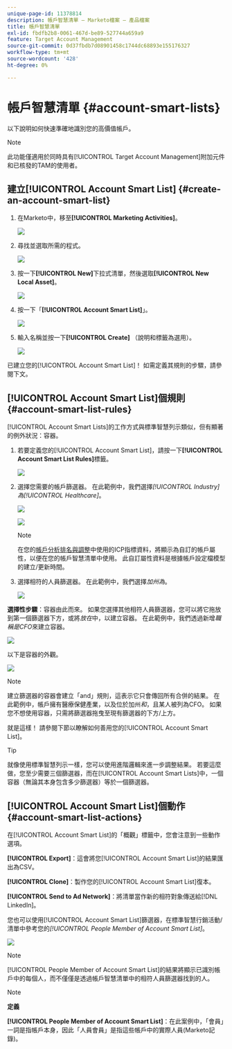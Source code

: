 ```yaml
---
unique-page-id: 11378814
description: 帳戶智慧清單 — Marketo檔案 — 產品檔案
title: 帳戶智慧清單
exl-id: fbdfb2b8-0061-467d-be89-527744a659a9
feature: Target Account Management
source-git-commit: 0d37fbdb7d08901458c1744dc68893e155176327
workflow-type: tm+mt
source-wordcount: '428'
ht-degree: 0%

---
```


# 帳戶智慧清單 {#account-smart-lists}

以下說明如何快速準確地識別您的高價值帳戶。

>[!NOTE]
>
>此功能僅適用於同時具有[!UICONTROL Target Account Management]附加元件和已核發的TAM的使用者。

## 建立[!UICONTROL Account Smart List] {#create-an-account-smart-list}

1. 在Marketo中，移至&#x200B;**[!UICONTROL Marketing Activities]**。

   ![](assets/account-smart-lists-1.png)

1. 尋找並選取所需的程式。

   ![](assets/account-smart-lists-2.png)

1. 按一下&#x200B;**[!UICONTROL New]**&#x200B;下拉式清單，然後選取&#x200B;**[!UICONTROL New Local Asset]**。

   ![](assets/account-smart-lists-3.png)

1. 按一下「**[!UICONTROL Account Smart List]**」。

   ![](assets/account-smart-lists-4.png)

1. 輸入名稱並按一下&#x200B;**[!UICONTROL Create]** （說明和標籤為選用）。

   ![](assets/account-smart-lists-5.png)

已建立您的[!UICONTROL Account Smart List]！ 如需定義其規則的步驟，請參閱下文。

## [!UICONTROL Account Smart List]個規則 {#account-smart-list-rules}

[!UICONTROL Account Smart Lists]的工作方式與標準智慧列示類似，但有顯著的例外狀況：容器。

1. 若要定義您的[!UICONTROL Account Smart List]，請按一下&#x200B;**[!UICONTROL Account Smart List Rules]**&#x200B;標籤。

   ![](assets/account-smart-lists-6.png)

1. 選擇您需要的帳戶篩選器。 在此範例中，我們選擇&#x200B;_[!UICONTROL Industry]為[!UICONTROL Healthcare]_。

   ![](assets/account-smart-lists-7.png)

   ![](assets/account-smart-lists-8.png)

   >[!NOTE]
   >
   >在您的[帳戶分析排名與調整](/help/marketo/product-docs/target-account-management/account-profiling/account-profiling-ranking-and-tuning.md)中使用的ICP指標資料，將顯示為自訂的帳戶屬性，以便在您的帳戶智慧清單中使用。 此自訂屬性資料是根據帳戶設定檔模型的建立/更新時間。

1. 選擇相符的人員篩選器。 在此範例中，我們選擇&#x200B;_加州為_。

   ![](assets/account-smart-lists-9.png)

**選擇性步驟**：容器由此而來。 如果您選擇其他相符人員篩選器，您可以將它拖放到第一個篩選器下方，或將&#x200B;_放在_&#x200B;中，以建立容器。 在此範例中，我們透過新增&#x200B;_職稱是CFO_&#x200B;來建立容器。

![](assets/account-smart-lists-10.png)

以下是容器的外觀。

![](assets/account-smart-lists-11.png)

>[!NOTE]
>
>建立篩選器的容器會建立「and」規則，這表示它只會傳回所有合併的結果。 在此範例中，帳戶擁有醫療保健產業，以及位於加州&#x200B;_和_，且某人被列為CFO。 如果您不想使用容器，只需將篩選器拖曳至現有篩選器的下方/上方。

就是這樣！ 請參閱下節以瞭解如何善用您的[!UICONTROL Account Smart List]。

>[!TIP]
>
>就像使用標準智慧列示一樣，您可以使用進階邏輯來進一步調整結果。 若要這麼做，您至少需要三個篩選器，而在[!UICONTROL Account Smart Lists]中，一個容器（無論其本身包含多少篩選器）等於一個篩選器。

## [!UICONTROL Account Smart List]個動作 {#account-smart-list-actions}

在[!UICONTROL Account Smart List]的「概觀」標籤中，您會注意到一些動作選項。

**[!UICONTROL Export]**：這會將您[!UICONTROL Account Smart List]的結果匯出為CSV。

**[!UICONTROL Clone]**：製作您的[!UICONTROL Account Smart List]復本。

**[!UICONTROL Send to Ad Network]**：將清單當作新的相符對象傳送給[!DNL LinkedIn]。

您也可以使用[!UICONTROL Account Smart List]篩選器，在標準智慧行銷活動/清單中參考您的&#x200B;_[!UICONTROL People Member of Account Smart List]_。

![](assets/account-smart-lists-12.png)

>[!NOTE]
>
>[!UICONTROL People Member of Account Smart List]的結果將顯示已識別帳戶中的每個人，而不僅僅是透過帳戶智慧清單中的相符人員篩選器找到的人。

>[!NOTE]
>
>**定義**
>
>**[!UICONTROL People Member of Account Smart List]**：在此案例中，「會員」一詞是指帳戶本身，因此「人員會員」是指這些帳戶中的實際人員(Marketo記錄)。
